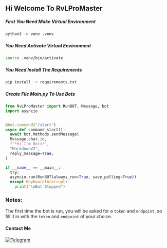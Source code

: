 ## Hi Welcome To RvLProMaster 

##### First You Need Make Virtual Environment
```bash
python3 -m venv .venv
```

##### You Need Activate Virtual Environment
```bash
source .venv/bin/activate
```

##### You Need Install The Requirements
```bash
pip install -r requirements.txt
```

##### Create File Main.py To Use Bots
```python
from RvLProMaster import RunBOT, Message, bot
import asyncio


@bot.command("/start")
async def command_start():
  await bot.Methods.sendMessage(
  Message.chat.id,
  f"*Hi I'm Bots*",
  "MarkdownV2",
  reply_message=True,
)

if __name__ == __main__:
  try:
  asyncio.run(RunBOT(always_run=True, save_polling=True))
  except KeyboardInterrupt:
    print("\nBot Stopped")
```

### Notes:
The first time the bot is run, you will be asked for a `token` and `endpoint`, so fill it in with the `token` and `endpoint` of your choice.


#### Contact Me
<a href="https://t.me/YudhoPatrianto"><img alt="Telegram" src="https://img.shields.io/badge/Telegram-2CA5E0?style=for-the-badge&logo=telegram&logoColor=white" /></a>